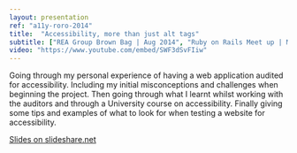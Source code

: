 ```yaml
---
layout: presentation
ref: "a11y-roro-2014"
title:  "Accessibility, more than just alt tags"
subtitle: ["REA Group Brown Bag | Aug 2014", "Ruby on Rails Meet up | March 2014"]
video: "https://www.youtube.com/embed/SWF3dSvFIiw"
---
```

Going through my personal experience of having a web application audited for accessibility. Including my initial misconceptions and challenges when beginning the project. Then going through what I learnt whilst working with the auditors and through a University course on accessibility. Finally giving some tips and examples of what to look for when testing a website for accessibility.

[Slides on slideshare.net](http://www.slideshare.net/RhianaHeath/accessibility-abridged-33921021)
